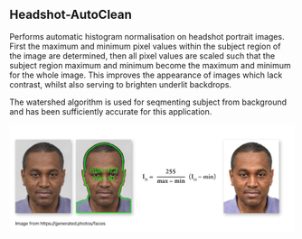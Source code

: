 ## Headshot-AutoClean

Performs automatic histogram normalisation on headshot portrait images. First the maximum and minimum pixel values within the subject region of the image are determined, then all pixel values are scaled such that the subject region maximum and minimum become the maximum and minimum for the whole image. This improves the appearance of images which lack contrast, whilst also serving to brighten underlit backdrops.

The watershed algorithm is used for seqmenting subject from background and has been sufficiently accurate for this application.

![Example](img/autoclean.png)
